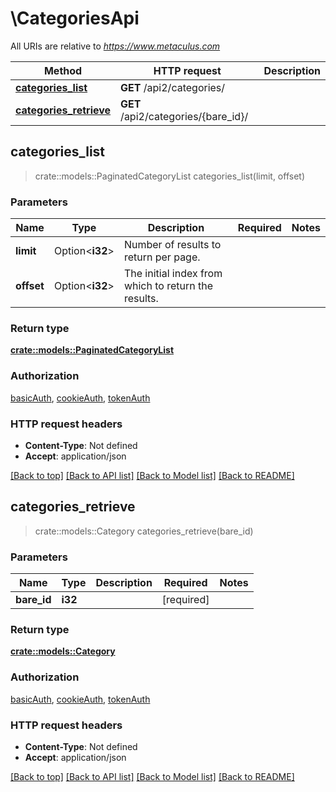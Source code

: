 # \CategoriesApi

All URIs are relative to *https://www.metaculus.com*

Method | HTTP request | Description
------------- | ------------- | -------------
[**categories_list**](CategoriesApi.md#categories_list) | **GET** /api2/categories/ | 
[**categories_retrieve**](CategoriesApi.md#categories_retrieve) | **GET** /api2/categories/{bare_id}/ | 



## categories_list

> crate::models::PaginatedCategoryList categories_list(limit, offset)


### Parameters


Name | Type | Description  | Required | Notes
------------- | ------------- | ------------- | ------------- | -------------
**limit** | Option<**i32**> | Number of results to return per page. |  |
**offset** | Option<**i32**> | The initial index from which to return the results. |  |

### Return type

[**crate::models::PaginatedCategoryList**](PaginatedCategoryList.md)

### Authorization

[basicAuth](../README.md#basicAuth), [cookieAuth](../README.md#cookieAuth), [tokenAuth](../README.md#tokenAuth)

### HTTP request headers

- **Content-Type**: Not defined
- **Accept**: application/json

[[Back to top]](#) [[Back to API list]](../README.md#documentation-for-api-endpoints) [[Back to Model list]](../README.md#documentation-for-models) [[Back to README]](../README.md)


## categories_retrieve

> crate::models::Category categories_retrieve(bare_id)


### Parameters


Name | Type | Description  | Required | Notes
------------- | ------------- | ------------- | ------------- | -------------
**bare_id** | **i32** |  | [required] |

### Return type

[**crate::models::Category**](Category.md)

### Authorization

[basicAuth](../README.md#basicAuth), [cookieAuth](../README.md#cookieAuth), [tokenAuth](../README.md#tokenAuth)

### HTTP request headers

- **Content-Type**: Not defined
- **Accept**: application/json

[[Back to top]](#) [[Back to API list]](../README.md#documentation-for-api-endpoints) [[Back to Model list]](../README.md#documentation-for-models) [[Back to README]](../README.md)

